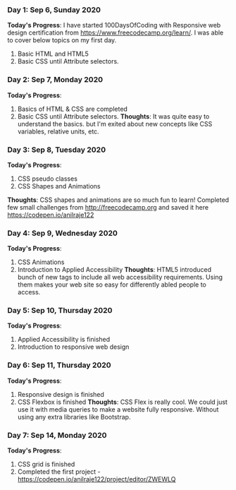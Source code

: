 ### Day 1: Sep 6, Sunday 2020
**Today's Progress**: I have started 100DaysOfCoding with Responsive web design certification from https://www.freecodecamp.org/learn/. I was able to cover below topics on my first day.
1. Basic HTML and HTML5
2. Basic CSS until Attribute selectors. 

### Day 2: Sep 7, Monday 2020
**Today's Progress**: 
1. Basics of HTML & CSS are completed
2. Basic CSS until Attribute selectors. 
**Thoughts**: It was quite easy to understand the basics. but I'm exited about new concepts like CSS variables, relative units, etc.

### Day 3: Sep 8, Tuesday 2020
**Today's Progress**: 
1. CSS pseudo classes
2. CSS Shapes and Animations 

**Thoughts**: CSS shapes and animations are so much fun to learn! Completed few small challenges from http://freecodecamp.org and saved it here https://codepen.io/anilraje122

### Day 4: Sep 9, Wednesday 2020
**Today's Progress**: 
1. CSS Animations
2. Introduction to Applied Accessibility 
**Thoughts**: HTML5 introduced bunch of new tags to include all web accessibility requirements. Using them makes your web site so easy for differently abled people to access.

### Day 5: Sep 10, Thursday 2020
**Today's Progress**: 
1. Applied Accessibility is finished
2. Introduction to responsive web design

### Day 6: Sep 11, Thursday 2020
**Today's Progress**: 
1. Responsive design is finished
2. CSS Flexbox is finished
**Thoughts**: CSS Flex is really cool. We could just use it with media queries to make a website fully responsive. Without using any extra libraries like Bootstrap.

### Day 7: Sep 14, Monday 2020
**Today's Progress**: 
1. CSS grid is finished
2. Completed the first project - https://codepen.io/anilraje122/project/editor/ZWEWLQ



